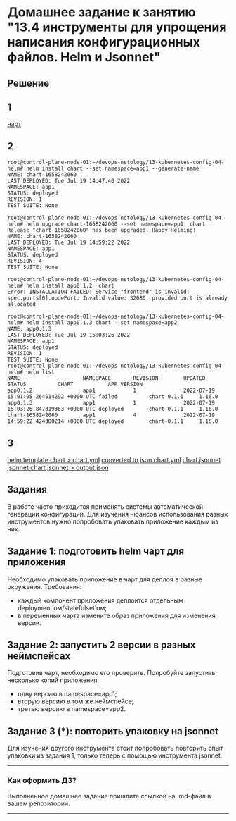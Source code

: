 # Домашнее задание к занятию "13.4 инструменты для упрощения написания конфигурационных файлов. Helm и Jsonnet"

## Решение

## 1

[чарт](./chart/)

## 2

```console
root@control-plane-node-01:~/devops-netology/13-kubernetes-config-04-helm# helm install chart --set namespace=app1 --generate-name
NAME: chart-1658242060
LAST DEPLOYED: Tue Jul 19 14:47:40 2022
NAMESPACE: app1
STATUS: deployed
REVISION: 1
TEST SUITE: None

root@control-plane-node-01:~/devops-netology/13-kubernetes-config-04-helm# helm upgrade chart-1658242060 --set namespace=app1  chart
Release "chart-1658242060" has been upgraded. Happy Helming!
NAME: chart-1658242060
LAST DEPLOYED: Tue Jul 19 14:59:22 2022
NAMESPACE: app1
STATUS: deployed
REVISION: 4
TEST SUITE: None

root@control-plane-node-01:~/devops-netology/13-kubernetes-config-04-helm# helm install app0.1.2  chart
Error: INSTALLATION FAILED: Service "frontend" is invalid: spec.ports[0].nodePort: Invalid value: 32080: provided port is already allocated

root@control-plane-node-01:~/devops-netology/13-kubernetes-config-04-helm# helm install app0.1.3 chart --set namespace=app2
NAME: app0.1.3
LAST DEPLOYED: Tue Jul 19 15:03:26 2022
NAMESPACE: app1
STATUS: deployed
REVISION: 1
TEST SUITE: None
root@control-plane-node-01:~/devops-netology/13-kubernetes-config-04-helm# helm list
NAME                    NAMESPACE       REVISION        UPDATED                                 STATUS          CHART           APP VERSION
app0.1.2                app1            1               2022-07-19 15:01:05.264514292 +0000 UTC failed          chart-0.1.1     1.16.0
app0.1.3                app1            1               2022-07-19 15:03:26.847319363 +0000 UTC deployed        chart-0.1.1     1.16.0
chart-1658242060        app1            4               2022-07-19 14:59:22.424300214 +0000 UTC deployed        chart-0.1.1     1.16.0

```
## 3
[helm template chart > chart.yml](chart.yml)
[converted to json chart.yml](chart.json)
[chart.jsonnet](./chart.jsonnet)
[jsonnet chart.jsonnet > output.json](./output.json)


## Задания
В работе часто приходится применять системы автоматической генерации конфигураций. Для изучения нюансов использования разных инструментов нужно попробовать упаковать приложение каждым из них.

## Задание 1: подготовить helm чарт для приложения
Необходимо упаковать приложение в чарт для деплоя в разные окружения. Требования:
* каждый компонент приложения деплоится отдельным deployment’ом/statefulset’ом;
* в переменных чарта измените образ приложения для изменения версии.

## Задание 2: запустить 2 версии в разных неймспейсах
Подготовив чарт, необходимо его проверить. Попробуйте запустить несколько копий приложения:
* одну версию в namespace=app1;
* вторую версию в том же неймспейсе;
* третью версию в namespace=app2.

## Задание 3 (*): повторить упаковку на jsonnet
Для изучения другого инструмента стоит попробовать повторить опыт упаковки из задания 1, только теперь с помощью инструмента jsonnet.

---

### Как оформить ДЗ?

Выполненное домашнее задание пришлите ссылкой на .md-файл в вашем репозитории.

---
